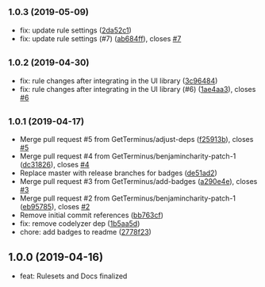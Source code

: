 ## <small>1.0.3 (2019-05-09)</small>

* fix: update rule settings ([2da52c1](https://github.com/GetTerminus/eslint-config-frontend/commit/2da52c1))
* fix: update rule settings (#7) ([ab684ff](https://github.com/GetTerminus/eslint-config-frontend/commit/ab684ff)), closes [#7](https://github.com/GetTerminus/eslint-config-frontend/issues/7)

## <small>1.0.2 (2019-04-30)</small>

* fix: rule changes after integrating in the UI library ([3c96484](https://github.com/GetTerminus/eslint-config-frontend/commit/3c96484))
* fix: rule changes after integrating in the UI library (#6) ([1ae4aa3](https://github.com/GetTerminus/eslint-config-frontend/commit/1ae4aa3)), closes [#6](https://github.com/GetTerminus/eslint-config-frontend/issues/6)

## <small>1.0.1 (2019-04-17)</small>

* Merge pull request #5 from GetTerminus/adjust-deps ([f25913b](https://github.com/GetTerminus/eslint-config-frontend/commit/f25913b)), closes [#5](https://github.com/GetTerminus/eslint-config-frontend/issues/5)
* Merge pull request #4 from GetTerminus/benjamincharity-patch-1 ([dc31826](https://github.com/GetTerminus/eslint-config-frontend/commit/dc31826)), closes [#4](https://github.com/GetTerminus/eslint-config-frontend/issues/4)
* Replace master with release branches for badges ([de51ad2](https://github.com/GetTerminus/eslint-config-frontend/commit/de51ad2))
* Merge pull request #3 from GetTerminus/add-badges ([a290e4e](https://github.com/GetTerminus/eslint-config-frontend/commit/a290e4e)), closes [#3](https://github.com/GetTerminus/eslint-config-frontend/issues/3)
* Merge pull request #2 from GetTerminus/benjamincharity-patch-1 ([eb95785](https://github.com/GetTerminus/eslint-config-frontend/commit/eb95785)), closes [#2](https://github.com/GetTerminus/eslint-config-frontend/issues/2)
* Remove initial commit references ([bb763cf](https://github.com/GetTerminus/eslint-config-frontend/commit/bb763cf))
* fix: remove codelyzer dep ([1b5aa5d](https://github.com/GetTerminus/eslint-config-frontend/commit/1b5aa5d))
* chore: add badges to readme ([2778f23](https://github.com/GetTerminus/eslint-config-frontend/commit/2778f23))

## 1.0.0 (2019-04-16)

* feat: Rulesets and Docs finalized
